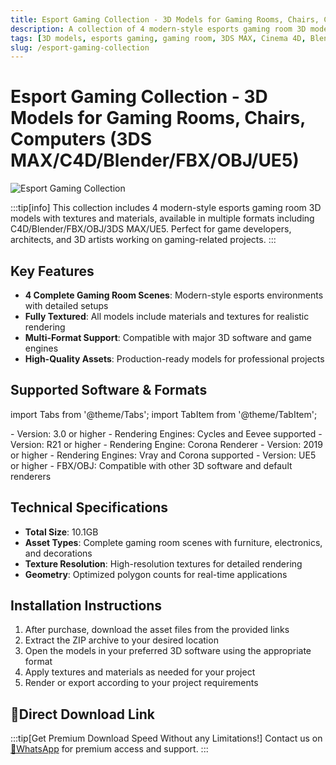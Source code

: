 ```yaml
---
title: Esport Gaming Collection - 3D Models for Gaming Rooms, Chairs, Computers (3DS MAX/C4D/Blender/FBX/OBJ/UE5)
description: A collection of 4 modern-style esports gaming room 3D models with textures and materials, available in C4D/Blender/FBX/OBJ/3DS MAX/UE5 formats.
tags: [3D models, esports gaming, gaming room, 3DS MAX, Cinema 4D, Blender, FBX, OBJ, UE5, gaming chair, computer models, scene assets]
slug: /esport-gaming-collection
---
```


# Esport Gaming Collection - 3D Models for Gaming Rooms, Chairs, Computers (3DS MAX/C4D/Blender/FBX/OBJ/UE5)

![Esport Gaming Collection](https://www.gfxcamp.com/wp-content/uploads/2025/09/Esport-Gaming-Collection-01.jpg)

:::tip[info]
This collection includes 4 modern-style esports gaming room 3D models with textures and materials, available in multiple formats including C4D/Blender/FBX/OBJ/3DS MAX/UE5. Perfect for game developers, architects, and 3D artists working on gaming-related projects.
:::

## Key Features

- **4 Complete Gaming Room Scenes**: Modern-style esports environments with detailed setups
- **Fully Textured**: All models include materials and textures for realistic rendering
- **Multi-Format Support**: Compatible with major 3D software and game engines
- **High-Quality Assets**: Production-ready models for professional projects

## Supported Software & Formats

import Tabs from '@theme/Tabs';
import TabItem from '@theme/TabItem';

<Tabs>
  <TabItem value="blender" label="Blender" default>
    - Version: 3.0 or higher
    - Rendering Engines: Cycles and Eevee supported
  </TabItem>
  <TabItem value="c4d" label="Cinema 4D">
    - Version: R21 or higher
    - Rendering Engine: Corona Renderer
  </TabItem>
  <TabItem value="3dsmax" label="3DS MAX">
    - Version: 2019 or higher
    - Rendering Engines: Vray and Corona supported
  </TabItem>
  <TabItem value="ue" label="Unreal Engine">
    - Version: UE5 or higher
  </TabItem>
  <TabItem value="other" label="Other Formats">
    - FBX/OBJ: Compatible with other 3D software and default renderers
  </TabItem>
</Tabs>

## Technical Specifications

- **Total Size**: 10.1GB
- **Asset Types**: Complete gaming room scenes with furniture, electronics, and decorations
- **Texture Resolution**: High-resolution textures for detailed rendering
- **Geometry**: Optimized polygon counts for real-time applications

## Installation Instructions

1. After purchase, download the asset files from the provided links
2. Extract the ZIP archive to your desired location
3. Open the models in your preferred 3D software using the appropriate format
4. Apply textures and materials as needed for your project
5. Render or export according to your project requirements

## 🚀Direct Download Link
:::tip[Get Premium Download Speed Without any Limitations!]
Contact us on [💬WhatsApp](https://wa.me/+8613237610083) for premium  access and support.
:::